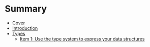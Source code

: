 # Summary

- [Cover](./Cover.md)
- [Introduction](./Introduction.md)
- [Types](./Types.md)
  - [Item 1: Use the type system to express your data structures](./Types/Item1.md)